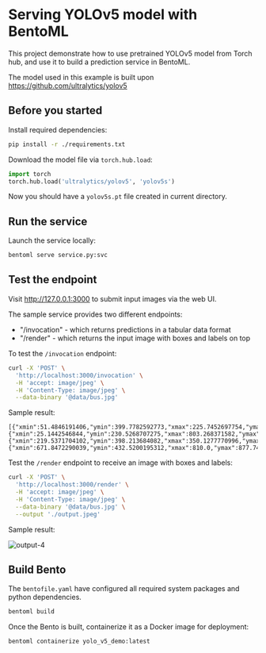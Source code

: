 # Serving YOLOv5 model with BentoML 

This project demonstrate how to use pretrained YOLOv5 model from Torch hub, and use
it to build a prediction service in BentoML.

The model used in this example is built upon https://github.com/ultralytics/yolov5

## Before you started

Install required dependencies:

```bash
pip install -r ./requirements.txt
```

Download the model file via `torch.hub.load`:

```python
import torch
torch.hub.load('ultralytics/yolov5', 'yolov5s')
```

Now you should have a `yolov5s.pt` file created in current directory.

## Run the service

Launch the service locally:

```bash
bentoml serve service.py:svc
```


## Test the endpoint

Visit http://127.0.0.1:3000 to submit input images via the web UI.

The sample service provides two different endpoints:
* "/invocation" - which returns predictions in a tabular data format
* "/render" - which returns the input image with boxes and labels on top


To test the `/invocation` endpoint:

```bash
curl -X 'POST' \
  'http://localhost:3000/invocation' \
  -H 'accept: image/jpeg' \
  -H 'Content-Type: image/jpeg' \
  --data-binary '@data/bus.jpg'
```

Sample result:
```
[{"xmin":51.4846191406,"ymin":399.7782592773,"xmax":225.7452697754,"ymax":894.1701049805,"confidence":0.8960712552,"class":0,"name":"person"},{"xmin":25.1442546844,"ymin":230.5268707275,"xmax":803.268371582,"ymax":767.0746459961,"confidence":0.8453037143,"class":5,"name":"bus"},{"xmin":219.5371704102,"ymin":398.213684082,"xmax":350.1277770996,"ymax":861.6119384766,"confidence":0.7823933363,"class":0,"name":"person"},{"xmin":671.8472290039,"ymin":432.5200195312,"xmax":810.0,"ymax":877.744934082,"confidence":0.6512392759,"class":0,"name":"person"}]%
```


Test the `/render` endpoint to receive an image with boxes and labels:
```bash
curl -X 'POST' \
  'http://localhost:3000/render' \
  -H 'accept: image/jpeg' \
  -H 'Content-Type: image/jpeg' \
  --data-binary '@data/bus.jpg' \
  --output './output.jpeg'
```

Sample result:

![output-4](https://user-images.githubusercontent.com/489344/178635310-99dc7fde-5224-4fab-84cf-1a87277a0450.jpeg)



## Build Bento

The `bentofile.yaml` have configured all required system packages and python dependencies. 

```bash
bentoml build
```

Once the Bento is built, containerize it as a Docker image for deployment:

```bash
bentoml containerize yolo_v5_demo:latest
```
